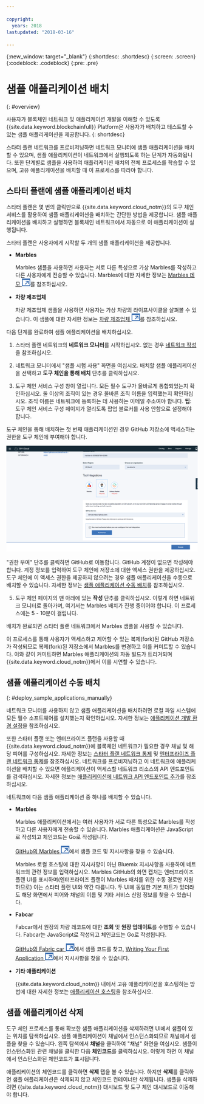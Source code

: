 ```yaml
---

copyright:
  years: 2018
lastupdated: "2018-03-16"

---
```


{:new_window: target="_blank"}
{:shortdesc: .shortdesc}
{:screen: .screen}
{:codeblock: .codeblock}
{:pre: .pre}

# 샘플 애플리케이션 배치
{: #overview}

사용자가 블록체인 네트워크 및 애플리케이션 개발을 이해할 수 있도록 {{site.data.keyword.blockchainfull}} Platform은 사용자가 배치하고 테스트할 수 있는 샘플 애플리케이션을 제공합니다.
{: shortdesc}

스타터 플랜 네트워크를 프로비저닝하면 네트워크 모니터에 샘플 애플리케이션을 배치할 수 있으며, 샘플 애플리케이션이 네트워크에서 실행되도록 하는 단계가 자동화됩니다. 또한 단계별로 샘플을 사용하여 애플리케이션 배치의 전체 프로세스를 학습할 수 있으며, 고유 애플리케이션을 배치할 때 이 프로세스를 따라야 합니다.

## 스타터 플랜에 샘플 애플리케이션 배치

스타터 플랜은 몇 번의 클릭만으로 {{site.data.keyword.cloud_notm}}의 도구 체인 서비스를 활용하여 샘플 애플리케이션을 배치하는 간단한 방법을 제공합니다. 샘플 애플리케이션을 배치하고 실행하면 블록체인 네트워크에서 자동으로 이 애플리케이션이 실행됩니다.

스타터 플랜은 사용자에게 시작할 두 개의 샘플 애플리케이션을 제공합니다.

* **Marbles**

  Marbles 샘플을 사용하면 사용자는 서로 다른 특성으로 가상 Marbles를 작성하고 다른 사용자에게 전송할 수 있습니다. Marbles에 대한 자세한 정보는 [Marbles 데모 ![외부 링크 아이콘](../images/external_link.svg "외부 링크 아이콘")](https://github.com/IBM-Blockchain/marbles)를 참조하십시오.

* **차량 제조업체**

  차량 제조업체 샘플을 사용하면 사용자는 가상 차량의 라이프사이클을 살펴볼 수 있습니다. 이 샘플에 대한 자세한 정보는 [차량 제조업체 ![외부 링크 아이콘](../images/external_link.svg "외부 링크 아이콘")](https://github.com/IBM-Blockchain/vehicle-manufacture)를 참조하십시오. 

다음 단계를 완료하여 샘플 애플리케이션을 배치하십시오.

1. 스타터 플랜 네트워크의 **네트워크 모니터**를 시작하십시오. 없는 경우 [네트워크 작성](../get_start_starter_plan.html#creating-a-network)을 참조하십시오.

2. 네트워크 모니터에서 "샘플 시험 사용" 화면을 여십시오. 배치할 샘플 애플리케이션을 선택하고 **도구 체인을 통해 배치** 단추를 클릭하십시오.
<!--
    ![sampleappflow0](../images/sampleappflow0.png)
-->
3. 도구 체인 서비스 구성 창이 열립니다. 모든 필수 도구가 올바르게 통합되었는지 확인하십시오. 둘 이상의 조직이 있는 경우 올바른 조직 이름을 입력했는지 확인하십시오. 조직 이름은 네트워크에 등록하는 데 사용하는 이메일 주소여야 합니다.
    **팁**: 도구 체인 서비스 구성 페이지가 열리도록 팝업 블로커를 사용 안함으로 설정해야 합니다.
<!--
    ![sampleappflow1](../images/sampleappflow1.png)
-->
  도구 체인을 통해 배치하는 첫 번째 애플리케이션인 경우 GitHub 저장소에 액세스하는 권한을 도구 체인에 부여해야 합니다.

  ![sampleappflow2](../images/sampleappflow2.png)

  "권한 부여" 단추를 클릭하면 GitHub로 이동합니다. GitHub 계정이 없으면 작성해야 합니다. 계정 정보를 입력하여 도구 체인에 저장소에 대한 액세스 권한을 제공하십시오. 도구 체인에 이 액세스 권한을 제공하지 않으려는 경우 샘플 애플리케이션을 수동으로 배치할 수 있습니다. 자세한 정보는 [샘플 애플리케이션 수동 배치](#deploy_sample_applications_manually)를 참조하십시오.

5. 도구 체인 페이지의 맨 아래에 있는 **작성** 단추를 클릭하십시오. 이렇게 하면 네트워크 모니터로 돌아가며, 여기서는 Marbles 배치가 진행 중이어야 합니다. 이 프로세스에는 5 - 10분이 걸립니다.
<!--
    ![sampleappflow3](../images/sampleappflow3.png)
-->
배치가 완료되면 스타터 플랜 네트워크에서 Marbles 샘플을 사용할 수 있습니다.

이 프로세스를 통해 사용자가 액세스하고 제어할 수 있는 복제(fork)된 GitHub 저장소가 작성되므로 복제(fork)된 저장소에서 Marbles를 변경하고 이를 커미트할 수 있습니다. 이와 같이 커미트하면 Marbles 애플리케이션의 자동 빌드가 트리거되며 {{site.data.keyword.cloud_notm}}에서 이를 시연할 수 있습니다.

## 샘플 애플리케이션 수동 배치
{: #deploy_sample_applications_manually}

네트워크 모니터를 사용하지 않고 샘플 애플리케이션을 배치하려면 로컬 파일 시스템에 모든 필수 소프트웨어를 설치했는지 확인하십시오. 자세한 정보는 [애플리케이션 개발 환경 설정](../v10_application.html#setting-up-application-development-environment)을 참조하십시오.

또한 스타터 플랜 또는 엔터프라이즈 플랜을 사용할 때 {{site.data.keyword.cloud_notm}}에 블록체인 네트워크가 필요한 경우 채널 및 해당 피어를 구성하십시오. 자세한 정보는 [스타터 플랜 네트워크 통제](../get_start_starter_plan.html) 및 [엔터프라이즈 플랜 네트워크 통제](../get_start.html)를 참조하십시오. 네트워크를 프로비저닝하고 이 네트워크에 애플리케이션을 배치할 수 있으면 애플리케이션이 액세스할 네트워크 리소스의 API 엔드포인트를 검색하십시오. 자세한 정보는 [애플리케이션에 네트워크 API 엔드포인트 추가](../v10_application.html#adding-network-api-endpoints-to-your-application)를 참조하십시오.

네트워크에 다음 샘플 애플리케이션 중 하나를 배치할 수 있습니다.

- **Marbles**

  Marbles 애플리케이션에서는 여러 사용자가 서로 다른 특성으로 Marbles를 작성하고 다른 사용자에게 전송할 수 있습니다. Marbles 애플리케이션은 JavaScript로 작성되고 체인코드는 Go로 작성됩니다.

  [GitHub의 Marbles ![외부 링크 아이콘](../images/external_link.svg "외부 링크 아이콘")](https://github.com/IBM-Blockchain/marbles)에서 샘플 코드 및 지시사항을 찾을 수 있습니다.

  Marbles 로컬 호스팅에 대한 지시사항이 아닌 Bluemix 지시사항을 사용하여 네트워크의 관련 정보를 입력하십시오. Marbles GitHub의 화면 캡처는 엔터프라이즈 플랜 UI를 표시하며(엔터프라이즈 플랜이 Marbles 배치를 위한 수동 경로만 지원하므로) 이는 스타터 플랜 UI와 약간 다릅니다. 두 UI에 동일한 기본 파트가 있더라도 해당 화면에서 피어와 채널의 이름 및 기타 서비스 신임 정보를 찾을 수 있습니다.

- **Fabcar**

  Fabcar에서 원장의 차량 레코드에 대한 **조회** 및 **원장 업데이트**를 수행할 수 있습니다. Fabcar는 JavaScript로 작성되고 체인코드는 Go로 작성됩니다.

  [GitHub의 Fabric car ![외부 링크 아이콘](../images/external_link.svg "외부 링크 아이콘")](https://github.com/hyperledger/fabric-samples/tree/release/fabcar)에서 샘플 코드를 찾고, [Writing Your First Application ![외부 링크 아이콘](../images/external_link.svg "외부 링크 아이콘")](http://hyperledger-fabric.readthedocs.io/en/latest/write_first_app.html)에서 지시사항을 찾을 수 있습니다.

- **기타 애플리케이션**

  {{site.data.keyword.cloud_notm}} 내에서 고유 애플리케이션을 호스팅하는 방법에 대한 자세한 정보는 [애플리케이션 호스팅](../v10_application.html#hosting-applications)을 참조하십시오.

## 샘플 애플리케이션 삭제

도구 체인 프로세스를 통해 확보한 샘플 애플리케이션을 삭제하려면 UI에서 샘플이 있는 위치를 탐색하십시오. 샘플 애플리케이션이 채널에서 인스턴스화되므로 채널에서 샘플을 찾을 수 있습니다. 왼쪽 탐색에서 **채널**을 클릭하여 "채널" 화면을 여십시오. 샘플이 인스턴스화된 관련 채널을 클릭한 다음 **체인코드**를 클릭하십시오. 이렇게 하면 이 채널에서 인스턴스화된 체인코드가 표시됩니다.

애플리케이션의 체인코드를 클릭하면 **삭제** 탭을 볼 수 있습니다. 하지만 **삭제**를 클릭하면 샘플 애플리케이션은 삭제되지 않고 체인코드 컨테이너만 삭제됩니다. 샘플을 삭제하려면 {{site.data.keyword.cloud_notm}} 대시보드 및 도구 체인 대시보드로 이동해야 합니다.
